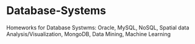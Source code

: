 # Database-Systems

Homeworks for Database Systwms: Oracle, MySQL, NoSQL, Spatial data Analysis/Visualization, MongoDB, Data Mining, Machine Learning
